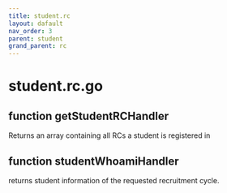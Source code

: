 ```yaml
---
title: student.rc
layout: dafault
nav_order: 3
parent: student
grand_parent: rc
---
```

# student.rc.go

## function getStudentRCHandler
Returns an array containing all RCs a student is registered in

## function studentWhoamiHandler
returns student information of the requested recruitment cycle. 
